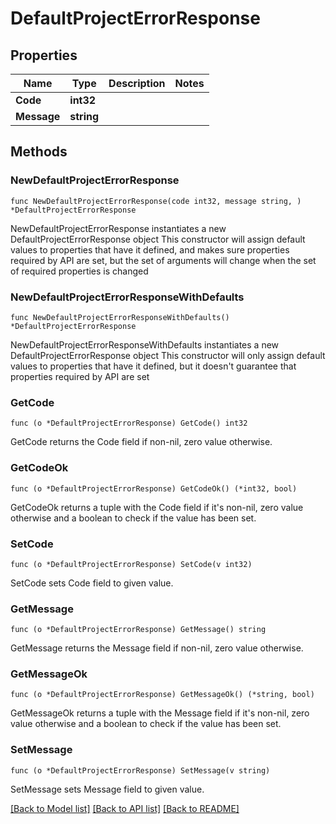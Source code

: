 # DefaultProjectErrorResponse

## Properties

Name | Type | Description | Notes
------------ | ------------- | ------------- | -------------
**Code** | **int32** |  | 
**Message** | **string** |  | 

## Methods

### NewDefaultProjectErrorResponse

`func NewDefaultProjectErrorResponse(code int32, message string, ) *DefaultProjectErrorResponse`

NewDefaultProjectErrorResponse instantiates a new DefaultProjectErrorResponse object
This constructor will assign default values to properties that have it defined,
and makes sure properties required by API are set, but the set of arguments
will change when the set of required properties is changed

### NewDefaultProjectErrorResponseWithDefaults

`func NewDefaultProjectErrorResponseWithDefaults() *DefaultProjectErrorResponse`

NewDefaultProjectErrorResponseWithDefaults instantiates a new DefaultProjectErrorResponse object
This constructor will only assign default values to properties that have it defined,
but it doesn't guarantee that properties required by API are set

### GetCode

`func (o *DefaultProjectErrorResponse) GetCode() int32`

GetCode returns the Code field if non-nil, zero value otherwise.

### GetCodeOk

`func (o *DefaultProjectErrorResponse) GetCodeOk() (*int32, bool)`

GetCodeOk returns a tuple with the Code field if it's non-nil, zero value otherwise
and a boolean to check if the value has been set.

### SetCode

`func (o *DefaultProjectErrorResponse) SetCode(v int32)`

SetCode sets Code field to given value.


### GetMessage

`func (o *DefaultProjectErrorResponse) GetMessage() string`

GetMessage returns the Message field if non-nil, zero value otherwise.

### GetMessageOk

`func (o *DefaultProjectErrorResponse) GetMessageOk() (*string, bool)`

GetMessageOk returns a tuple with the Message field if it's non-nil, zero value otherwise
and a boolean to check if the value has been set.

### SetMessage

`func (o *DefaultProjectErrorResponse) SetMessage(v string)`

SetMessage sets Message field to given value.



[[Back to Model list]](../README.md#documentation-for-models) [[Back to API list]](../README.md#documentation-for-api-endpoints) [[Back to README]](../README.md)


